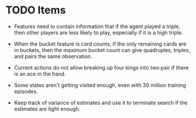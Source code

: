# TODO Items

- Features need to contain information that if the agent played a triple,
  then other players are less likely to play, especially if it is a high
  triple.

- When the bucket feature is card counts, if the only remaining cards are in buckets, 
  then the maximum bucket count can give quadruples, triples, and pairs the same observation.

- Current actions do not allow breaking up four kings into two pair if there is an ace
  in the hand.

- Some states aren't getting visited enough, even with 30 million training episodes.

- Keep track of variance of estimates and use it to terminate search if the estimates are tight enough.